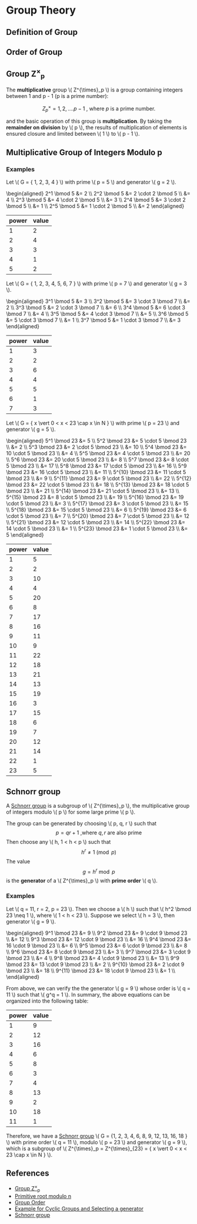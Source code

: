 # Group Theory

## Definition of Group

## Order of Group

## Group Z<sup>×</sup><sub>p</sub>

The __multiplicative__ group \\( Z^{\times}_p \\) is a group
containing integers between 1 and p - 1 (p is a prime number):

$$
Z^{\times}_p = { 1, 2, .... p-1 } \text { , where } p \text{ is a prime number.}
$$

and the basic operation of this group is __multiplication__.
By taking the __remainder on division__ by \\( p \\),
the results of multiplication of elements is ensured closure
and limited between \\( 1 \\) to \\( p - 1 \\).

## Multiplicative Group of Integers Modulo p

### Examples

Let \\( G = \{ 1, 2, 3, 4 \} \\) with prime \\( p = 5 \\) and generator \\( g = 2 \\).

\begin{aligned}
2^1 \bmod 5 &= 2 \\\\
2^2 \bmod 5 &= 2 \cdot 2 \bmod 5 \\\\
            &= 4 \\\\
2^3 \bmod 5 &= 4 \cdot 2 \bmod 5 \\\\
            &= 3 \\\\
2^4 \bmod 5 &= 3 \cdot 2 \bmod 5 \\\\
            &= 1 \\\\
2^5 \bmod 5 &= 1 \cdot 2 \bmod 5 \\\\
            &= 2
\end{aligned}

| power | value |
| ----- | ----- |
| 1     | 2     |
| 2     | 4     |
| 3     | 3     |
| 4     | 1     |
| 5     | 2     |

Let \\( G = \{ 1, 2, 3, 4, 5, 6, 7 \} \\)
with prime \\( p = 7 \\) and generator \\( g = 3 \\).

\begin{aligned}
3^1 \bmod 5 &= 3 \\\\
3^2 \bmod 5 &= 3 \cdot 3 \bmod 7 \\\\
            &= 2 \\\\
3^3 \bmod 5 &= 2 \cdot 3 \bmod 7 \\\\
            &= 6 \\\\
3^4 \bmod 5 &= 6 \cdot 3 \bmod 7 \\\\
            &= 4 \\\\
3^5 \bmod 5 &= 4 \cdot 3 \bmod 7 \\\\
            &= 5 \\\\
3^6 \bmod 5 &= 5 \cdot 3 \bmod 7 \\\\
            &= 1 \\\\
3^7 \bmod 5 &= 1 \cdot 3 \bmod 7 \\\\
            &= 3
\end{aligned}

| power | value |
| ----- | ----- |
| 1     | 3     |
| 2     | 2     |
| 3     | 6     |
| 4     | 4     |
| 5     | 5     |
| 6     | 1     |
| 7     | 3     |

Let \\( G = \{ x \vert 0 < x < 23 \cap x \in N \} \\)
with prime \\( p = 23 \\) and generator \\( g = 5 \\).

\begin{aligned}
5^1 \bmod 23    &= 5 \\\\
5^2 \bmod 23    &= 5 \cdot 5 \bmod 23 \\\\
                &= 2 \\\\
5^3 \bmod 23    &= 2 \cdot 5 \bmod 23 \\\\
                &= 10 \\\\
5^4 \bmod 23    &= 10 \cdot 5 \bmod 23 \\\\
                &= 4 \\\\
5^5 \bmod 23    &= 4 \cdot 5 \bmod 23 \\\\
                &= 20 \\\\
5^6 \bmod 23    &= 20 \cdot 5 \bmod 23 \\\\
                &= 8 \\\\
5^7 \bmod 23    &= 8 \cdot 5 \bmod 23 \\\\
                &= 17 \\\\
5^8 \bmod 23    &= 17 \cdot 5 \bmod 23 \\\\
                &= 16 \\\\
5^9 \bmod 23    &= 16 \cdot 5 \bmod 23 \\\\
                &= 11 \\\\
5^{10} \bmod 23 &= 11 \cdot 5 \bmod 23 \\\\
                &= 9 \\\\
5^{11} \bmod 23 &= 9 \cdot 5 \bmod 23 \\\\
                &= 22 \\\\
5^{12} \bmod 23 &= 22 \cdot 5 \bmod 23 \\\\
                &= 18 \\\\
5^{13} \bmod 23 &= 18 \cdot 5 \bmod 23 \\\\
                &= 21 \\\\
5^{14} \bmod 23 &= 21 \cdot 5 \bmod 23 \\\\
                &= 13 \\\\
5^{15} \bmod 23 &= 8 \cdot 5 \bmod 23 \\\\
                &= 19 \\\\
5^{16} \bmod 23 &= 19 \cdot 5 \bmod 23 \\\\
                &= 3 \\\\
5^{17} \bmod 23 &= 3 \cdot 5 \bmod 23 \\\\
                &= 15 \\\\
5^{18} \bmod 23 &= 15 \cdot 5 \bmod 23 \\\\
                &= 6 \\\\
5^{19} \bmod 23 &= 6 \cdot 5 \bmod 23 \\\\
                &= 7 \\\\
5^{20} \bmod 23 &= 7 \cdot 5 \bmod 23 \\\\
                &= 12 \\\\
5^{21} \bmod 23 &= 12 \cdot 5 \bmod 23 \\\\
                &= 14 \\\\
5^{22} \bmod 23 &= 14 \cdot 5 \bmod 23 \\\\
                &= 1  \\\\
5^{23} \bmod 23 &= 1 \cdot 5 \bmod 23 \\\\
                &= 5
\end{aligned}

| power | value |
| ----- | ----- |
| 1     | 5     |
| 2     | 2     |
| 3     | 10    |
| 4     | 4     |
| 5     | 20    |
| 6     | 8     |
| 7     | 17    |
| 8     | 16    |
| 9     | 11    |
| 10    | 9     |
| 11    | 22    |
| 12    | 18    |
| 13    | 21    |
| 14    | 13    |
| 15    | 19    |
| 16    | 3     |
| 17    | 15    |
| 18    | 6     |
| 19    | 7     |
| 20    | 12    |
| 21    | 14    |
| 22    | 1     |
| 23    | 5     |

## Schnorr group

A [Schnorr group][Schnorr_group] is a subgroup of \\( Z^{\times}_p \\),
the multiplicative group of integers modulo \\( p \\) for some  large prime \\( p \\).

The group can be generated by choosing \\( p, q, r \\) such that
$$
p = qr + 1 \text{ ,where } q, r \text{ are also prime}
$$
Then choose any \\( h, 1 < h < p \\) such that
$$
h^r \neq 1 \pmod p
$$
The value
$$
g = h^r \bmod p
$$
is the __generator__ of a \\( Z^{\times}_p \\) with __prime order__ \\( q \\).

### Examples

Let \\( q = 11, r = 2, p = 23 \\).
Then we choose a \\( h \\) such that \\( h^2 \bmod 23 \neq 1 \\), where \\( 1 < h < 23 \\).
Suppose we select \\( h = 3 \\), then generator \\( g = 9 \\).

\begin{aligned}
9^1 \bmod 23 &= 9 \\\\
9^2 \bmod 23 &= 9 \cdot 9 \bmod 23 \\\\
             &= 12 \\\\
9^3 \bmod 23 &= 12 \cdot 9 \bmod 23 \\\\
             &= 16 \\\\
9^4 \bmod 23 &= 16 \cdot 9 \bmod 23 \\\\
             &= 6 \\\\
9^5 \bmod 23 &= 6 \cdot 9 \bmod 23 \\\\
             &= 8 \\\\
9^6 \bmod 23 &= 8 \cdot 9 \bmod 23 \\\\
             &= 3 \\\\
9^7 \bmod 23 &= 3 \cdot 9 \bmod 23 \\\\
             &= 4 \\\\
9^8 \bmod 23 &= 4 \cdot 9 \bmod 23 \\\\
             &= 13 \\\\
9^9 \bmod 23 &= 13 \cdot 9 \bmod 23 \\\\
             &= 2 \\\\
9^{10} \bmod 23 &= 2 \cdot 9 \bmod 23 \\\\
                &= 18 \\\\
9^{11} \bmod 23 &= 18 \cdot 9 \bmod 23 \\\\
                &= 1 \\\\
\end{aligned}

From above, we can verify the the generator \\( g = 9 \\)
whose order is \\( q = 11 \\) such that \\( g^q = 1 \\).
In summary, the above equations can be organized into the following table:

| power | value |
| ----- | ----- |
| 1     | 9     |
| 2     | 12    |
| 3     | 16    |
| 4     | 6     |
| 5     | 8     |
| 6     | 3     |
| 7     | 4     |
| 8     | 13    |
| 9     | 2     |
| 10    | 18    |
| 11    | 1     |

Therefore, we have a [Schnorr group][Schnorr_group] \\( G = \{1, 2, 3, 4, 6, 8, 9, 12, 13, 16, 18 \} \\)
with prime order \\( q = 11 \\), modulo \\( p = 23 \\) and generator \\( g = 9 \\),
which is a subgroup of \\( Z^{\times}\_p = Z^{\times}\_{23} = \{ x \vert 0 < x < 23 \cap x \in N \} \\).

## References

- [Group Z<sup>×</sup><sub>p</sub>][group_zp]
- [Primitive root modulo n][primitive_root]
- [Group Order][order]
- [Example for Cyclic Groups and Selecting a generator][cyc_group]
- [Schnorr group][Schnorr_group]

[group_zp]: http://lkrv.fri.uni-lj.si/~ajurisic/tec3/gradiva/ECClassroom/Files/BG_3.htm "The group Zp"
[primitive_root]: https://en.wikipedia.org/wiki/Primitive_root_modulo_n "Primitive root modulo n"
[order]: https://en.wikipedia.org/wiki/Order_(group_theory) "Order (group theory)"
[cyc_group]: http://math.stackexchange.com/questions/23832/example-for-cyclic-groups-and-selecting-a-generator "Example for Cyclic Groups and Selecting a generator"
[Schnorr_group]: https://en.wikipedia.org/wiki/Schnorr_group "Schnorr group"
